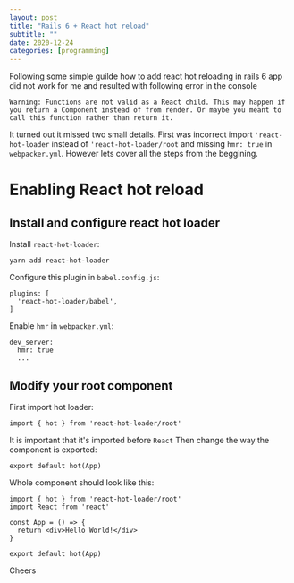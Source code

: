 ```yaml
---
layout: post
title: "Rails 6 + React hot reload"
subtitle: ""
date: 2020-12-24
categories: [programming]
---
```


Following some simple guilde how to add react hot reloading in rails 6 app did not work for me and resulted with following error in the console
```
Warning: Functions are not valid as a React child. This may happen if you return a Component instead of from render. Or maybe you meant to call this function rather than return it.
```

It turned out it missed two small details. First was incorrect import `'react-hot-loader` instead of `'react-hot-loader/root` and missing `hmr: true` in `webpacker.yml`. However lets cover all the steps from the beggining.

# Enabling React hot reload

## Install and configure react hot loader

Install `react-hot-loader`:

```
yarn add react-hot-loader
```

Configure this plugin in `babel.config.js`:

```
plugins: [
  'react-hot-loader/babel',
]
```

Enable `hmr` in `webpacker.yml`:
```
dev_server:
  hmr: true
  ...
```

## Modify your root component

First import hot loader:
```
import { hot } from 'react-hot-loader/root'
```
It is important that it's imported before `React`
Then change the way the component is exported:
```
export default hot(App)
```

Whole component should look like this:
```
import { hot } from 'react-hot-loader/root'
import React from 'react'

const App = () => {
  return <div>Hello World!</div>
}

export default hot(App)
```

Cheers
